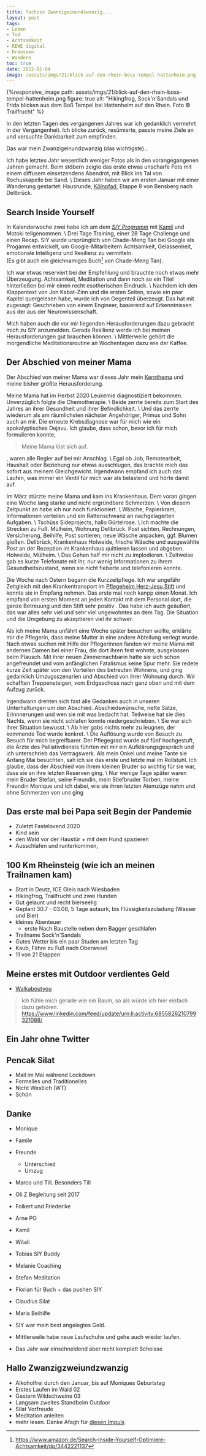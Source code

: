 ```yaml
---
title: Tschüss Zwanzigeinundzwanzig...
layout: post
tags:
- Leben
- Tod
- Achtsamkeit
- REWE digital
- Draussen
- Wandern
toc: true
date: 2022-01-04 
image: /assets/imgs/21/blick-auf-den-rhein-boss-tempel-hattenheim.png 
---
```

{%responsive_image path: assets/imgs/21/blick-auf-den-rhein-boss-tempel-hattenheim.png figure: true 
alt: "Hikingfrog, Sock'n'Sandals und Frida blicken aus dem Boß Tempel bei Hattenheim auf den Rhein. Foto © Trailfrucht" %}

In den letzten Tagen des vergangenen Jahres war ich gedanklich vermehrt in der Vergangenheit.
Ich blicke zurück, resümierte, passte meine Ziele an
und versuchte Dankbarkeit zum empfinden.

Das war mein Zwanzigeinundzwanzig (das wichtigste)..<!--break-->

Ich habe letztes Jahr wesentlich weniger Fotos 
als in den vorangegangenen Jahren gemacht.
Beim stöbern zeigte das erste etwas unscharfe Foto 
mit einem diffusem einsetzendens Abendrot, mit Blick ins Tal 
von Rochuskapelle bei Sand. \\
Dieses Jahr haben wir am ersten Januar mit einer Wanderung gestartet:
Hausrunde, [Kölnpfad](https://www.koelner-eifelverein.de/koelnpfad/etappen/), 
Etappe 8 von Bensberg nach Dellbrück.

## Search Inside Yourself

In Kalenderwoche zwei habe ich am dem [*SIY Programm*](https://siyli.org/search-inside-yourself/)
mit [Kamil](https://kamilbarbarski.com) und Motoki teilgenommen. \\
Drei Tage Training, einer 28 Tage Challenge und einen Recap.
SIY wurde ursprünglich von Chade-Meng Tan bei Google als Progamm entwickelt,
um Google-Mitarbeitern Achtsamkeit, Gelassenheit, emotionale Intelligenz und Resilienz zu vermitteln.  
(Es gibt auch ein gleichnamiges Buch[^siybuch] von Chade-Meng Tan).

Ich war etwas reserviert bei der Empfehlung und brauchte noch etwas mehr Überzeugung. 
Achtsamkeit, Meditation und dann noch so ein Titel hinterließen 
bei mir einen recht esotherischen Eindruck. \\
Nachdem ich den Klappentext von Jon Kabat-Zinn 
und die ersten Seiten, sowie ein paar Kapitel quergelesen habe,
wurde ich von Gegenteil überzeugt. 
Das hat mit zugesagt: 
Geschrieben von einem Engineer, basierend auf Erkenntnissen aus der aus der Neurowissenschaft.

Mich haben auch die vor mir liegenden Herausforderungen dazu gebracht mich zu SIY anzumelden.
Gerade Resilienz werde ich bei meinen Herausforderungen gut brauchen können. \\
Mittlerweile gehört die morgendliche Meditationsroutine an Wochentagen dazu wie der Kaffee.

## Der Abschied von meiner Mama 

Der Abschied von meiner Mama war dieses Jahr mein [Kernthema](/2021/05/25/kernthemen.html)
und meine bisher größte Herausforderung.

Meine Mama hat im Herbst 2020 Leukemie diagnostiziert bekommen. 
Unverzüglich folgte die Chemotherapie. \\
Beide zerrte bereits zum Start des Jahres an ihrer Gesundheit und ihrer Befindlichkeit. \\
Und das zerrte wiederum als am räumlichsten nächster Angehöriger, 
Primus und Sohn auch an mir. 
Die erneute Krebsdiagnose war für mich wie ein apokalyptisches Dejavu.
Ich glaube, dass schon, bevor ich für mich formulieren konnte,

> Meine Mama löst sich auf.

, waren alle Regler auf bei mir Anschlag. \\ 
Egal ob Job, Remotearbeit, Haushalt oder Beziehung nur etwas ausschlugen, 
das brachte mich das sofort aus meinem Gleichgewicht.
Irgendwann empfand ich auch das Laufen, 
was immer ein Ventil für mich war als belastend und hörte damit auf.

Im März stürzte meine Mama und kam ins Krankenhaus.
Dem voran gingen eine Woche lang starke und nicht ergründbare Schmerzen. \\
Von diesem Zeitpunkt an habe ich nur noch funktioniert. \\
Wäsche, Papierkram, Informationen verteilen 
und ein Rattenschwanz an nachgelagerten Aufgaben. \\
Tschüss Sideprojects, hallo Gürtelrose. \\
Ich machte die Strecken zu Fuß. 
Mülheim, Wohnung Dellbrück.  Post sichten, Rechnungen, Versicherung, Beihilfe, 
Post sortieren, neue Wäsche anpacken, ggf. Blumen gießen. 
Dellbrück, Krankenhaus Holweide, frische Wäsche und ausgewählte Post 
an der Rezeption im Krankenhaus quittieren lassen und abgeben. 
Holweide, Mülheim. \\
Das Gehen half mir nicht zu implodieren. \\
Zeitweise gab es kurze Telefonate mit ihr,
nur wenig Informationen zu ihrem Gesundheitszustand, 
wenn sie nicht fieberte und telefonieren konnte.

Die Woche nach Ostern begann die Kurzzeitpflege.
Ich war ungefähr Zeitgleich mit den Krankentransport im [Pflegeheim Herz-Jesu Stift](
https://www.vinzentinerinnen.de/leben/herz-jesu-stift/)
und konnte sie in Empfang nehmen.
Das erste mal noch kanpp einen Monat. 
Ich empfand von ersten Moment an jeden Kontakt mit dem Personal dort,
die ganze Betreuung und den Stift sehr positiv .
Das habe ich auch geäußert, 
das war alles sehr viel und sehr viel ungewohntes an dem Tag.
Die Situation und die Umgebung zu akzeptieren viel ihr schwer.

Als ich meine Mama unfährt eine Woche später besuchen wollte,
erklärte mir die Pflegerin, dass meine Mutter in eine andere Abteilung verlegt wurde.
Nach etwas suchen mit Hilfe der Pflegerinnen fanden wir meine Mama
mit andernen Damen bei einer Frau, die dort ihren fest wohnte,
ausgelassen beim Plausch. 
Mit ihrer neuen Zimmernachbarin hatte sie sich schon angefreundet
und vom anfänglichen Fatalismus keine Spur mehr.
Sie redete kurze Zeit später von den Vorteilen des betreuten Wohnens, 
und ging gedanklich Umzugsszenarien und Abschied von ihrer Wohnung durch.
Wir schafften Treppensteigen, vom Erdgeschoss nach ganz oben 
und mit dem Aufzug zurück.

Irgendwann drehten sich fast alle Gedanken 
auch in unseren Unterhaltungen um den Abschied.
Abschiedswünsche, nette Sätze, Erinnnerungen 
und wen sie mit was bedacht hat.
Teilweise hat sie dies Nachts, 
wenn sie nicht schlafen konnte niedergeschrieben. \\
Sie war sich ihrer Situation bewusst. \\ 
Ab hier gabs nichts mehr zu leugnen, der kommende Tod wurde konkret. \\
Die Auflösung wurde von Besuch zu Besuch für mich begreifbarer. 
Der Pflegegrad wurde auf fünf hochgestuft, 
die Ärzte des Palliativdiensts führten mit mir ein Aufklärungsgespräch
und ich unterschrieb das Vertragswerk.
Als mein Onkel und meine Tante sie Anfang Mai besuchten,
sah ich sie das erste und letzte mal im Rollstuhl. 
Ich glaube, dass der Abschied von ihrem kleinen Bruder 
so wichtig für sie war, dass sie an ihre letzten Reserven ging. \\
Nur wenige Tage später waren mein Bruder Stefan,
seine Freundin, mein Stiefbruder Torben, meine Freundin Monique und ich dabei,
wie sie ihren letzten Atemzüge nahm 
und ohne Schmerzen von uns ging 

## Das erste mal bei Papa seit Begin der Pandemie

- Zuletzt Fastelovend 2020
- Kind sein
- den Wald vor der Haustür + mit dem Hund spazieren
- Ausschlafen und runterkommen, 


## 100 Km Rheinsteig (wie ich an meinen Trailnamen kam)

- Start in Deutz, ICE Gleis nach Wiesbaden
- Hikingfrog, Trailfrucht und zwei Hunden
- Gut gelaunt und recht bierseelig 
- Geplant 30.7 - 03.08, 5 Tage autaurk, bis Flüssigkeitszuladung (Wasser und Bier)
- kleines Abenteuer
  - erste Nach Baustelle neben dem Bagger geschlafen
- Trailname Sock'n'Sandals
- Gutes Wetter bis ein paar Studen am letzten Tag
- Kaub, Fähre zu Fuß nach Oberwesel
- 11 von 21 Etappen

## Meine erstes mit Outdoor verdientes Geld

- [Walkaboutyou](https://walkaboutyou.org)


> Ich fühle mich gerade wie ein Baum, so als würde ich hier einfach dazu gehören.
<https://www.linkedin.com/feed/update/urn:li:activity:6855826210799321088/>

## Ein Jahr ohne Twitter

## Pencak Silat

- Mail im Mai während Lockdown
- Formelles und Traditionelles
- Nicht Westlich (WT)
- Schön 

## Danke

- Monique
- Famile
- Freunde
  - Unterschied
  - Umzug
- Marco und Till. Besonders Till
- Oli.Z Begleitung seit 2017
- Folkert und Friederike
- Arne PO
- Kamil 
- Witali
- Tobias SIY Buddy
- Melanie Coaching
- Stefan Meditation
- Florian für Buch + das pushen SIY
- Claudius Silat
- Maria Beihilfe

- SIY war mein best angelegtes Geld.
- Mittlerweile habe neue Laufschuhe und gehe auch wieder laufen.
- Das Jahr war einschneidend aber nicht komplett Scheisse

## Hallo Zwanzigzweiundzwanzig

- Alkoholfrei durch den Januar, bis auf Moniques Geburtstag
- Erstes Laufen im Wald 02
- Gestern Wildschweine 03
- Langsam zweites Standbeim Outdoor
- Silat Vorfreude
- Meditation anleiten
- mehr lesen. Danke Afagh für [diesen Impuls](//www.linkedin.com/feed/update/urn:li:activity:6883867555946078208/)

[^siybuch]: <https://www.amazon.de/Search-Inside-Yourself-Optimiere-Achtsamkeit/dp/3442221137>
[^rheinsteig]: <https://www.rheinsteig.de/>
*[SIY]: Search Inside Yourself
